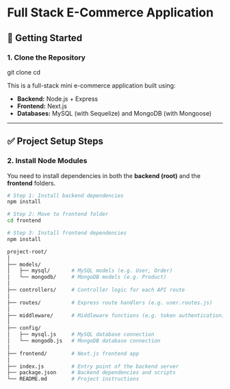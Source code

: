 # Full Stack E-Commerce Application

## 🚀 Getting Started

### 1. Clone the Repository

git clone <your-repo-url>
cd <project-root>


This is a full-stack mini e-commerce application built using:

- **Backend:** Node.js + Express
- **Frontend:** Next.js
- **Databases:** MySQL (with Sequelize) and MongoDB (with Mongoose)

---

## ✅ Project Setup Steps

### 2. Install Node Modules

You need to install dependencies in both the **backend (root)** and the **frontend** folders.

```bash
# Step 1: Install backend dependencies
npm install

# Step 2: Move to frontend folder
cd frontend

# Step 3: Install frontend dependencies
npm install

project-root/
│
├── models/
│   ├── mysql/       # MySQL models (e.g. User, Order)
│   └── mongodb/     # MongoDB models (e.g. Product)
│
├── controllers/     # Controller logic for each API route
│
├── routes/          # Express route handlers (e.g. user.routes.js)
│
├── middleware/      # Middleware functions (e.g. token authentication)
│
├── config/
│   ├── mysql.js     # MySQL database connection
│   └── mongodb.js   # MongoDB database connection
│
├── frontend/        # Next.js frontend app
│
├── index.js         # Entry point of the backend server
├── package.json     # Backend dependencies and scripts
└── README.md        # Project instructions


